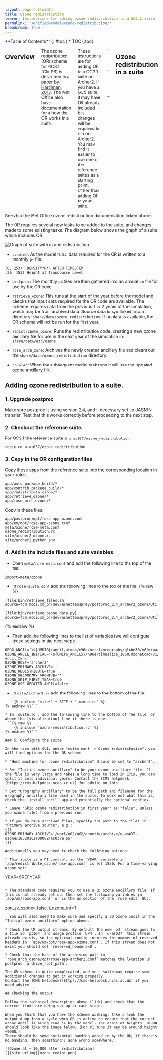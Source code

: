 ```yaml
---
layout: page-fullwidth
title: Ozone redistribution
teaser: Instructions for adding ozone redistribution to a GC3.1 suite
permalink: '/unified-model/ozone-redistribution/'
breadcrumb: true
---
```


<div class="row">
<div class="medium-4 medium-push-8 columns" markdown="1">
<div class="panel radius" markdown="1">
**Table of Contents**
{: #toc }
*  TOC
{:toc}
</div><!-- /.panel -->
</div><!-- /.medium-4 -->

<div class="medium-8 medium-pull-4 columns" markdown="1">

## Overview

The ozone redistribution (OR) scheme for GC3.1 (CMIP6) is described in a paper by [Hardiman, 2019](https://doi.org/10.1029/2019MS001714). 
The Met Office also have [documentation](https://code.metoffice.gov.uk/trac/moci/wiki/OzoneRedistribution) for a how the OR works in a suite. 

These instructions are for adding OR to a GC3.1 suite on Archer2. If you have a GC5 suite, it may have OR already included but changes will be required to run on Archer2. You may find it easier to use one of the reference suites as a starting point, rather than adding OR to your suite. 

| Suite | Config | Description | UM version | Met O suite| 
| :----- | :---- | :--- | :--- | :--- | 
| [u-as037/ozone_redistribution](https://code.metoffice.gov.uk/trac/roses-u/browser/a/s/0/3/7/ozone_redistribution) | GC3.1 | N96-ORCA1 PI Control for CMIP6 | 10.7 | [u-ar766](https://code.metoffice.gov.uk/trac/ukcmip6/wiki/runs/u-ar766) |

<!-- | [u-da412/archer2_ozone](https://code.metoffice.gov.uk/trac/roses-u/browser/d/a/4/1/2/archer2_ozone) | GC5 | N216-ORCA025 | 13.5 | [u-da412](https://code.metoffice.gov.uk/trac/gmed/wiki/GADocumentation/GAJobs/GCDev/GCDocumentation/u-da412) | -->

## Ozone redistribution in a suite 

</div><!-- /.medium-8.columns -->
</div><!-- /.row -->
See also the Met Office ozone redistribution documentation linked above. 

The OR requires several new tasks to be added to the suite, and changes made to some existing tasks. The diagram below shows the graph of a suite which includes OR.

![Graph of suite with ozone redistribution]({{site.urlimg}}ozone_graph.png)

* `coupled`: As the model runs, data required for the OR is written to a monthly `p4` file: 
```
(0, 253)  DENSITY*R*R AFTER TIMESTEP
(30, 453) Height at Tropopause Level
```

* `postproc`: The monthly `p4` files are then gathered into an annual `po` file for use by the OR code. 
 
* `retrieve_ozone`: This runs at the start of the year before the model and checks that input data required for the OR code are available. The scheme requires data from the previous 1 or 2 years of the simulation, which may be from archived data. Source data is symlinked into a directory: `share/data/ozone_redistribution`. If no data is available, the OR scheme will not be run for the first year. 

* `redistribute_ozone`: Runs the redistribution code, creating a new ozone ancillary file for use in the next year of the simulation in: `share/data/etc/ozone`

* `rose_arch_zone`: Archives the newly created ancillary file and clears out the `share/data/ozone_redistribution` directory. 

* `coupled`: When the subsequent model task runs it will use the updated ozone ancillary file. 

## Adding ozone redistribution to a suite.

### 1. Upgrade postproc

Make sure postproc is using version 2.4, and if necessary set up JASMIN transfer.
Test that this works correctly before proceeding to the next step.

### 2. Checkout the reference suite.

For GC3.1 the reference suite is `u-as037/ozone_redistribution`.
```
rosie co u-as037/ozone_redistribution
```

### 3. Copy in the OR configuration files

Copy these apps from the reference suite into the corresponding location in your suite:
```
app/ants_package_build/*
app/contrib_package_build/*
app/redistribute_ozone/*
app/retrieve_ozone/*
app/rose_arch_ozone/*
```

Copy in these files: 
```
app/postproc/opt/rose-app-ozone.conf
app/um/opt/rose-app-ozone.conf
meta/ozone/rose-meta.conf
ozone_redistribution.rc
site/archer2_ozone.rc
site/archer2_python_env
```

### 4. Add in the include files and suite variables. 

* Open `meta/rose-meta.conf` and add the following line to the top of the file:
```
import=meta/ozone
```

* In `rose-suite.conf` add the following lines to the top of the file:
{% raw %}
~~~
[file:bin/retrieve_files.sh]
source=fcm:moci.xm_br/dev/annetteosprey/postproc_2.4_archer2_ozone/Utilities/ozone_redistribution/retrieve_files.sh

[file:bin/retrieve_ozone_data.py]
source=fcm:moci.xm_br/dev/annetteosprey/postproc_2.4_archer2_ozone/Utilities/ozone_redistribution/retrieve_ozone_data.py
~~~
{% endraw %}

* Then add the following lines to the list of variables (we will configure these settings in the next step):

```
OROG_ANCIL='\${UMDIR}/ancil/atmos/n96e/orca1/orography/globe30/v6/qrparm.orog'
OZONE_ANCIL_INITIAL='\${CMIP6_ANCILS}/n96e/timeslice_1850/OzoneConc/v1/mmro3_monthly_CMIP6_1850_N96_edited-ancil_2anc'
OZONE_HOST='archer2'
OZONE_PRIMARY_ARCHIVE=''
OZONE_REDISTRIBUTE=true
OZONE_SECONDARY_ARCHIVE=''
OZONE_SKIP_FIRST_YEAR=true
OZONE_USE_UPDATED_ANCIL=false
```

* In `site/archer2.rc` add the following lines to the bottom of the file:
```{% raw %}
	{% include 'site/' + SITE + '_ozone.rc' %}
{% endraw %}```

* In `suite.rc`, add the following line to the bottom of the file, or above the [visualization] line if there is one:
```{% raw %}
	{% include 'ozone-redistribution.rc' %}
{% endraw %}```

### 5. Configure the suite

In the rose edit GUI, under "suite conf -> Ozone redistribution", you will find options for the OR scheme.

* "Host machine for ozone redistribution" should be set to "archer2". 

* Set "Initial ozone ancillary" to be your ozone ancillary file. If the file is very large and takes a long time to load in Iris, you can split it into individual years. Contact the [CMS helpdesk](https://cms-helpdesk.ncas.ac.uk) for advice on this.

* Set "Orography ancillary" to be the full path and filename for the orography ancillary file used in the suite. To work out what this is, check the `install_ancil` app and potentially the optional configs. 

* Leave "Skip ozone redistribution in first year" as "false", unless you ozone files from a previous run.

* If you do have archived files, specify the path to the files in "Primary archive source", e.g.:
{{{
OZONE_PRIMARY_ARCHIVE='/work/n02/n02/annette/archive/u-as037-ozone/18520101T0000Z/as037a.po'
}}}

Additionally you may need to check the following options:

* This suite is a PI control, so the `YEAR` variable in `app/redistribute_ozone/rose-app.conf` is set 1850. For a time-varying ozone set: 
```
YEAR=$REFYEAR
```

* The standard code requires you to use a 3D ozone ancillary file. If this is not already set up, then set the following variables in `app/um/rose-app.conf` or in the um section of the `rose edit` GUI:
```
  zon_av_ozone=.false.
  i_ozone_int=1
```
  You will also need to make sure and specify a 3D ozone ancil in the "Initial ozone ancillary" option above. 

* Check the UM output streams. By default the new `p4` stream goes to a file id `pp104` and usage profile `UP4`. In `u-as037` this stream already exists, so the optional config increses the number of reserved headers in  `app/um/opt/rose-app-ozone.conf`. If this stream does not exist you should set `reserved_headers=0`.

* Check that the base of the archiving path in `rose_arch_ozone/opt/rose-app-archer2.conf` matches the location in postproc `archive_root_path`.

The OR scheme is quite complicated, and your suite may require some additional changes to get it working properly. 
Contact the [CMS helpdesk](https://cms-helpdesk.ncas.ac.uk) if you need advice.

## Checking the output

Follow the technical description above (link) and check that the correct links are being set up at each stage. 

When you think that you have the scheme working, take a look the output dump from a cycle when OR is active to ensure that the correct ozone ancil is being read in by the model. The ozone at heights ~10000 should look like the image below. (For PI runs it may be around height ~9000.)
There should be some horizontal banding added in by the OR; if there's no banding, then something's gone wrong somewhere.

![Ozone at ~ 10,000 after redistribution]({{site.urlimg}}ozone_redist.png)
